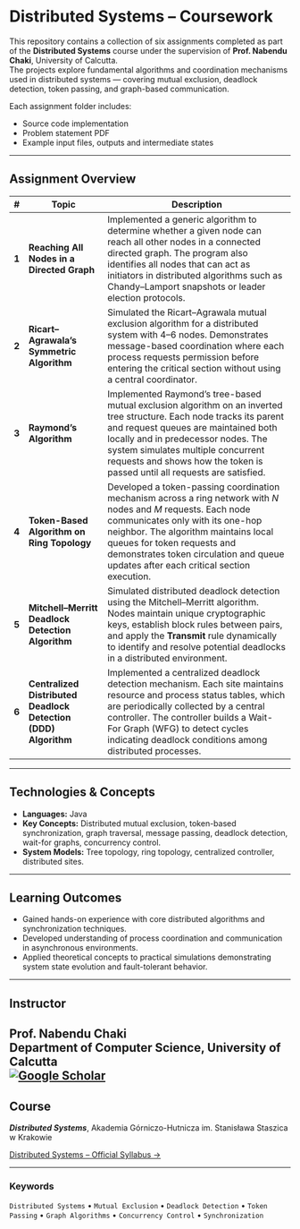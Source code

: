 # Distributed Systems – Coursework

This repository contains a collection of six assignments completed as part of the **Distributed Systems** course under the supervision of **Prof. Nabendu Chaki**, University of Calcutta.  
The projects explore fundamental algorithms and coordination mechanisms used in distributed systems — covering mutual exclusion, deadlock detection, token passing, and graph-based communication.

Each assignment folder includes:
- Source code implementation
- Problem statement PDF 
- Example input files, outputs and intermediate states

---

## Assignment Overview

| # | Topic | Description |
|---|--------|-------------|
| **1** | **Reaching All Nodes in a Directed Graph** | Implemented a generic algorithm to determine whether a given node can reach all other nodes in a connected directed graph. The program also identifies all nodes that can act as initiators in distributed algorithms such as Chandy–Lamport snapshots or leader election protocols. |
| **2** | **Ricart–Agrawala’s Symmetric Algorithm** | Simulated the Ricart–Agrawala mutual exclusion algorithm for a distributed system with 4–6 nodes. Demonstrates message-based coordination where each process requests permission before entering the critical section without using a central coordinator. |
| **3** | **Raymond’s Algorithm** | Implemented Raymond’s tree-based mutual exclusion algorithm on an inverted tree structure. Each node tracks its parent and request queues are maintained both locally and in predecessor nodes. The system simulates multiple concurrent requests and shows how the token is passed until all requests are satisfied. |
| **4** | **Token-Based Algorithm on Ring Topology** | Developed a token-passing coordination mechanism across a ring network with *N* nodes and *M* requests. Each node communicates only with its one-hop neighbor. The algorithm maintains local queues for token requests and demonstrates token circulation and queue updates after each critical section execution. |
| **5** | **Mitchell–Merritt Deadlock Detection Algorithm** | Simulated distributed deadlock detection using the Mitchell–Merritt algorithm. Nodes maintain unique cryptographic keys, establish block rules between pairs, and apply the **Transmit** rule dynamically to identify and resolve potential deadlocks in a distributed environment. |
| **6** | **Centralized Distributed Deadlock Detection (DDD) Algorithm** | Implemented a centralized deadlock detection mechanism. Each site maintains resource and process status tables, which are periodically collected by a central controller. The controller builds a Wait-For Graph (WFG) to detect cycles indicating deadlock conditions among distributed processes. |

---

## Technologies & Concepts

- **Languages:** Java
- **Key Concepts:** Distributed mutual exclusion, token-based synchronization, graph traversal, message passing, deadlock detection, wait-for graphs, concurrency control.
- **System Models:** Tree topology, ring topology, centralized controller, distributed sites.

---

## Learning Outcomes

- Gained hands-on experience with core distributed algorithms and synchronization techniques.  
- Developed understanding of process coordination and communication in asynchronous environments.  
- Applied theoretical concepts to practical simulations demonstrating system state evolution and fault-tolerant behavior.  

---

## Instructor

**Prof. Nabendu Chaki**  
Department of Computer Science, University of Calcutta  
[![Google Scholar](https://img.shields.io/badge/Google%20Scholar-Profile-blue?logo=googlescholar&logoColor=white)](https://scholar.google.com/citations?user=H4_XbtsAAAAJ&hl=en)
---
## Course
***Distributed Systems***, Akademia Górniczo-Hutnicza im. Stanisława Staszica w Krakowie

[Distributed Systems – Official Syllabus →](https://sylabusy.agh.edu.pl/en/document/e8410193-7cbf-4e49-82b9-5474902f65f0.html)


---

### Keywords

`Distributed Systems` • `Mutual Exclusion` • `Deadlock Detection` • `Token Passing` • `Graph Algorithms` • `Concurrency Control` • `Synchronization`

